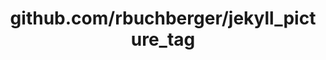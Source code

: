 ---
layout: post
title: github.com/rbuchberger/jekyll_picture_tag
categories: link
tags: [انگلیسی, گیت‌هاب, برنامه‌نویسی]
---